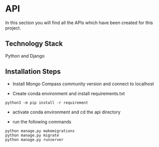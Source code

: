# API
In this section you will find all the APIs which have been created for this project. 

## Technology Stack
Python and Django

## Installation Steps

- Install Mongo Compass community version and connect to localhost

- Create conda environment and install requirements.txt
```(bash)
python3 -m pip install -r requirement
```

- activate conda environment and cd the api directory

- run the following commands
```(bash)
python manage.py makemigrations
python manage.py migrate
python manage.py runserver
```

